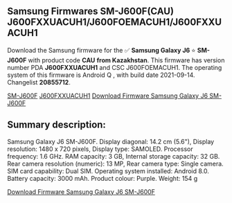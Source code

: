 <h2>Samsung Firmwares SM-J600F(CAU) J600FXXUACUH1/J600FOEMACUH1/J600FXXUACUH1</h2>
Download the Samsung firmware for the ✅ <strong>Samsung Galaxy J6 </strong> ⭐ <strong>SM-J600F</strong> with product code <strong>CAU</strong> <strong> from Kazakhstan</strong>. This firmware has version number PDA <strong>J600FXXUACUH1</strong> and CSC J600FOEMACUH1. The operating system of this firmware is Android Q , with build date 2021-09-14. Changelist <strong>20855712</strong>.


[SM-J600F](https://samfirm.shop/samsung/model/SM-J600F)
[J600FXXUACUH1](https://samfirm.shop/samsung/pda/J600FXXUACUH1)
[Download Firmware Samsung Galaxy J6 SM-J600F](https://samfirm.shop/samsung/firmware/457476)
<h2>Summary description:</h2>
<p>Samsung Galaxy J6 SM-J600F. Display diagonal: 14.2 cm (5.6"), Display resolution: 1480 x 720 pixels, Display type: SAMOLED. Processor frequency: 1.6 GHz. RAM capacity: 3 GB, Internal storage capacity: 32 GB. Rear camera resolution (numeric): 13 MP, Rear camera type: Single camera. SIM card capability: Dual SIM. Operating system installed: Android 8.0. Battery capacity: 3000 mAh. Product colour: Purple. Weight: 154 g</p>


[Download Firmware Samsung Galaxy J6 SM-J600F](https://samfirm.shop/samsung/firmware/457476)
